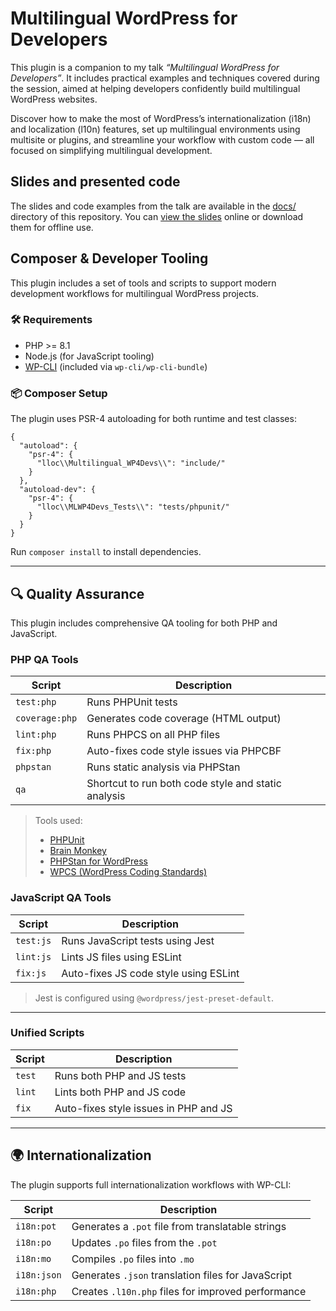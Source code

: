# Multilingual WordPress for Developers

This plugin is a companion to my talk *“Multilingual WordPress for Developers”*. It includes 
practical examples and techniques covered during the session, aimed at helping developers confidently build multilingual WordPress websites.

Discover how to make the most of WordPress’s internationalization (i18n) and localization (l10n) features, set up multilingual environments using multisite or plugins, and streamline your workflow with custom code — all focused on simplifying multilingual development.

## Slides and presented code

The slides and code examples from the talk are available in the [docs/](docs/) directory of this repository. You can [view the slides](./docs/multilingual-wordpress-for-developers.pdf) online or download them for offline use.

## Composer & Developer Tooling

This plugin includes a set of tools and scripts to support modern development workflows for multilingual WordPress projects.

### 🛠 Requirements

- PHP >= 8.1
- Node.js (for JavaScript tooling)
- [WP-CLI](https://wp-cli.org/) (included via `wp-cli/wp-cli-bundle`)

### 📦 Composer Setup

The plugin uses PSR-4 autoloading for both runtime and test classes:

<pre><code>{
  "autoload": {
    "psr-4": {
      "lloc\\Multilingual_WP4Devs\\": "include/"
    }
  },
  "autoload-dev": {
    "psr-4": {
      "lloc\\MLWP4Devs_Tests\\": "tests/phpunit/"
    }
  }
}
</code></pre>

Run `composer install` to install dependencies.

---

## 🔍 Quality Assurance

This plugin includes comprehensive QA tooling for both PHP and JavaScript.

### PHP QA Tools

| Script         | Description                              |
|----------------|------------------------------------------|
| `test:php`     | Runs PHPUnit tests                       |
| `coverage:php` | Generates code coverage (HTML output)    |
| `lint:php`     | Runs PHPCS on all PHP files              |
| `fix:php`      | Auto-fixes code style issues via PHPCBF  |
| `phpstan`      | Runs static analysis via PHPStan         |
| `qa`           | Shortcut to run both code style and static analysis |

> Tools used:
> - [PHPUnit](https://phpunit.de/)
> - [Brain Monkey](https://github.com/Brain-WP/BrainMonkey)
> - [PHPStan for WordPress](https://github.com/szepeviktor/phpstan-wordpress)
> - [WPCS (WordPress Coding Standards)](https://github.com/WordPress/WordPress-Coding-Standards)

### JavaScript QA Tools

| Script         | Description                             |
|----------------|-----------------------------------------|
| `test:js`      | Runs JavaScript tests using Jest        |
| `lint:js`      | Lints JS files using ESLint             |
| `fix:js`       | Auto-fixes JS code style using ESLint   |

> Jest is configured using `@wordpress/jest-preset-default`.

---

### Unified Scripts

| Script         | Description                                |
|----------------|--------------------------------------------|
| `test`         | Runs both PHP and JS tests                 |
| `lint`         | Lints both PHP and JS code                 |
| `fix`          | Auto-fixes style issues in PHP and JS      |

---

## 🌍 Internationalization

The plugin supports full internationalization workflows with WP-CLI:

| Script         | Description                                          |
|----------------|------------------------------------------------------|
| `i18n:pot`     | Generates a `.pot` file from translatable strings   |
| `i18n:po`      | Updates `.po` files from the `.pot`                 |
| `i18n:mo`      | Compiles `.po` files into `.mo`                     |
| `i18n:json`    | Generates `.json` translation files for JavaScript |
| `i18n:php`     | Creates `.l10n.php` files for improved performance |
